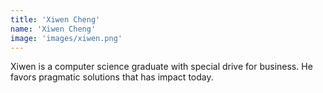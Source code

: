 ```yaml
---
title: 'Xiwen Cheng'
name: 'Xiwen Cheng'
image: 'images/xiwen.png'
---
```


Xiwen is a computer science graduate with special drive for business. He favors pragmatic solutions that has impact today.
